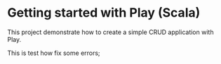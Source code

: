 # Getting started with Play (Scala)

This project demonstrate how to create a simple CRUD application with Play.

This is test how fix some errors;
